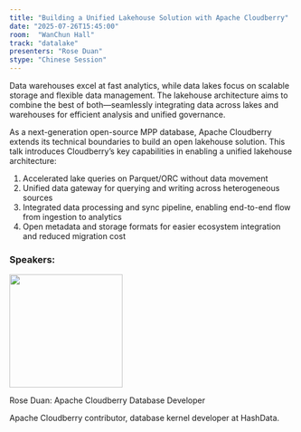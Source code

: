 ```yaml
---
title: "Building a Unified Lakehouse Solution with Apache Cloudberry"
date: "2025-07-26T15:45:00"
room:  "WanChun Hall"
track: "datalake"
presenters: "Rose Duan"
stype: "Chinese Session"
---
```


Data warehouses excel at fast analytics, while data lakes focus on scalable storage and flexible data management.
The lakehouse architecture aims to combine the best of both—seamlessly integrating data across lakes and warehouses for efficient analysis and unified governance.

As a next-generation open-source MPP database, Apache Cloudberry extends its technical boundaries to build an open lakehouse solution.
This talk introduces Cloudberry’s key capabilities in enabling a unified lakehouse architecture:

1. Accelerated lake queries on Parquet/ORC without data movement
2. Unified data gateway for querying and writing across heterogeneous sources
3. Integrated data processing and sync pipeline, enabling end-to-end flow from ingestion to analytics
4. Open metadata and storage formats for easier ecosystem integration and reduced migration cost

### Speakers:


<img src="https://sessionize.com/image/5feb-400o400o1-ns3S5cNdoMFDN2jL1rrsNH.jpg" width="200" /><br/>

Rose Duan: Apache Cloudberry Database Developer

Apache Cloudberry contributor, database kernel developer at HashData.